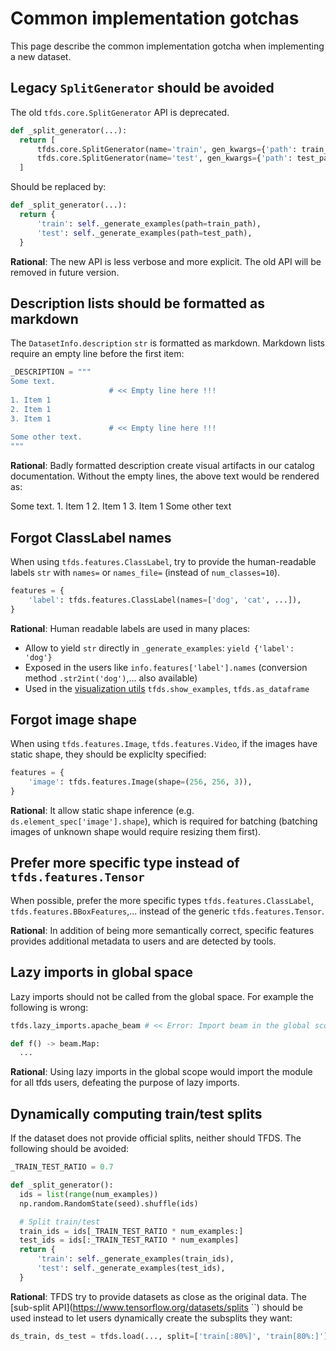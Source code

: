 # Common implementation gotchas

This page describe the common implementation gotcha when implementing a new
dataset.

## Legacy `SplitGenerator` should be avoided

The old `tfds.core.SplitGenerator` API is deprecated.

```python
def _split_generator(...):
  return [
      tfds.core.SplitGenerator(name='train', gen_kwargs={'path': train_path}),
      tfds.core.SplitGenerator(name='test', gen_kwargs={'path': test_path}),
  ]
```

Should be replaced by:

```python
def _split_generator(...):
  return {
      'train': self._generate_examples(path=train_path),
      'test': self._generate_examples(path=test_path),
  }
```

**Rational**: The new API is less verbose and more explicit. The old API will be
removed in future version.

## Description lists should be formatted as markdown

The `DatasetInfo.description` `str` is formatted as markdown. Markdown lists
require an empty line before the first item:

```python
_DESCRIPTION = """
Some text.
                      # << Empty line here !!!
1. Item 1
2. Item 1
3. Item 1
                      # << Empty line here !!!
Some other text.
"""
```

**Rational**: Badly formatted description create visual artifacts in our catalog
documentation. Without the empty lines, the above text would be rendered as:

Some text. 1. Item 1 2. Item 1 3. Item 1 Some other text

## Forgot ClassLabel names

When using `tfds.features.ClassLabel`, try to provide the human-readable labels
`str` with `names=` or `names_file=` (instead of `num_classes=10`).

```python
features = {
    'label': tfds.features.ClassLabel(names=['dog', 'cat', ...]),
}
```

**Rational**: Human readable labels are used in many places:

*   Allow to yield `str` directly in `_generate_examples`: `yield {'label':
    'dog'}`
*   Exposed in the users like `info.features['label'].names` (conversion method
    `.str2int('dog')`,... also available)
*   Used in the
    [visualization utils](https://www.tensorflow.org/datasets/overview#tfdsas_dataframe)
    `tfds.show_examples`, `tfds.as_dataframe`

## Forgot image shape

When using `tfds.features.Image`, `tfds.features.Video`, if the images have
static shape, they should be expliclty specified:

```python
features = {
    'image': tfds.features.Image(shape=(256, 256, 3)),
}
```

**Rational**: It allow static shape inference (e.g.
`ds.element_spec['image'].shape`), which is required for batching (batching
images of unknown shape would require resizing them first).

## Prefer more specific type instead of `tfds.features.Tensor`

When possible, prefer the more specific types `tfds.features.ClassLabel`,
`tfds.features.BBoxFeatures`,... instead of the generic `tfds.features.Tensor`.

**Rational**: In addition of being more semantically correct, specific features
provides additional metadata to users and are detected by tools.

## Lazy imports in global space

Lazy imports should not be called from the global space. For example the
following is wrong:

```python
tfds.lazy_imports.apache_beam # << Error: Import beam in the global scope

def f() -> beam.Map:
  ...
```

**Rational**: Using lazy imports in the global scope would import the module for
all tfds users, defeating the purpose of lazy imports.

## Dynamically computing train/test splits

If the dataset does not provide official splits, neither should TFDS. The
following should be avoided:

```python
_TRAIN_TEST_RATIO = 0.7

def _split_generator():
  ids = list(range(num_examples))
  np.random.RandomState(seed).shuffle(ids)

  # Split train/test
  train_ids = ids[_TRAIN_TEST_RATIO * num_examples:]
  test_ids = ids[:_TRAIN_TEST_RATIO * num_examples]
  return {
      'train': self._generate_examples(train_ids),
      'test': self._generate_examples(test_ids),
  }
```

**Rational**: TFDS try to provide datasets as close as the original data. The
[sub-split API](https://www.tensorflow.org/datasets/splits ``) should be used
instead to let users dynamically create the subsplits they want:

```python
ds_train, ds_test = tfds.load(..., split=['train[:80%]', 'train[80%:]'])
```
